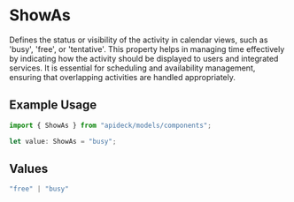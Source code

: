 # ShowAs

Defines the status or visibility of the activity in calendar views, such as 'busy', 'free', or 'tentative'. This property helps in managing time effectively by indicating how the activity should be displayed to users and integrated services. It is essential for scheduling and availability management, ensuring that overlapping activities are handled appropriately.

## Example Usage

```typescript
import { ShowAs } from "apideck/models/components";

let value: ShowAs = "busy";
```

## Values

```typescript
"free" | "busy"
```